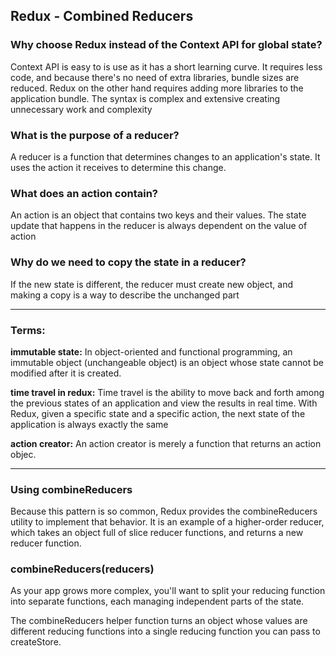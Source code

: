 ## Redux - Combined Reducers

### Why choose Redux instead of the Context API for global state?
Context API is easy to is use as it has a short learning curve. It requires less code, and because there's no need of extra libraries, bundle sizes are reduced. Redux on the other hand requires adding more libraries to the application bundle. The syntax is complex and extensive creating unnecessary work and complexity


### What is the purpose of a reducer?
A reducer is a function that determines changes to an application's state. It uses the action it receives to determine this change. 

### What does an action contain?
An action is an object that contains two keys and their values. The state update that happens in the reducer is always dependent on the value of action

### Why do we need to copy the state in a reducer?
If the new state is different, the reducer must create new object, and making a copy is a way to describe the unchanged part

----------------------

### Terms: 

**immutable state:**
In object-oriented and functional programming, an immutable object (unchangeable object) is an object whose state cannot be modified after it is created.

**time travel in redux:**
Time travel is the ability to move back and forth among the previous states of an application and view the results in real time. With Redux, given a specific state and a specific action, the next state of the application is always exactly the same

**action creator:**
An action creator is merely a function that returns an action objec.

------------------------

### Using combineReducers
Because this pattern is so common, Redux provides the combineReducers utility to implement that behavior. It is an example of a higher-order reducer, which takes an object full of slice reducer functions, and returns a new reducer function.

### combineReducers(reducers)
As your app grows more complex, you'll want to split your reducing function into separate functions, each managing independent parts of the state.

The combineReducers helper function turns an object whose values are different reducing functions into a single reducing function you can pass to createStore.

